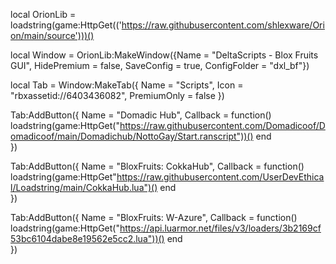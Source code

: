 local OrionLib = loadstring(game:HttpGet(('https://raw.githubusercontent.com/shlexware/Orion/main/source')))()

local Window = OrionLib:MakeWindow({Name = "DeltaScripts - Blox Fruits GUI", HidePremium = false, SaveConfig = true, ConfigFolder = "dxl_bf"})

local Tab = Window:MakeTab({
	Name = "Scripts",
	Icon = "rbxassetid://6403436082",
	PremiumOnly = false
})

Tab:AddButton({
	Name = "Domadic Hub",
	Callback = function()
        loadstring(game:HttpGet("https://raw.githubusercontent.com/Domadicoof/Domadicoof/main/Domadichub/NottoGay/Start.ranscript"))()
  	end    
})

Tab:AddButton({
	Name = "BloxFruits: CokkaHub",
	Callback = function()
        loadstring(game:HttpGet"https://raw.githubusercontent.com/UserDevEthical/Loadstring/main/CokkaHub.lua")()
  	end    
})

Tab:AddButton({
	Name = "BloxFruits: W-Azure",
	Callback = function()
        loadstring(game:HttpGet("https://api.luarmor.net/files/v3/loaders/3b2169cf53bc6104dabe8e19562e5cc2.lua"))()
  	end    
})
